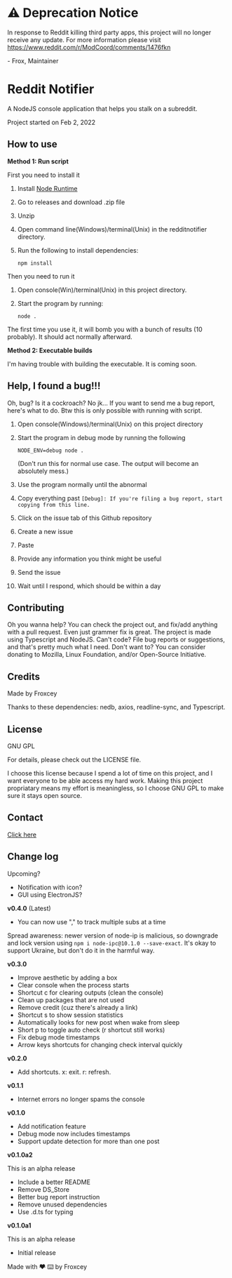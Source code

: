 # :warning: Deprecation Notice

In response to Reddit killing third party apps, this project will no longer receive any update. For more information please visit <https://www.reddit.com/r/ModCoord/comments/1476fkn>

\- Frox, Maintainer

# Reddit Notifier

A NodeJS console application that helps you stalk on a subreddit.

Project started on Feb 2, 2022

## How to use

**Method 1: Run script**

First you need to install it

1. Install [Node Runtime](https://nodejs.org)

2. Go to releases and download .zip file

3. Unzip

4. Open command line(Windows)/terminal(Unix) in the redditnotifier directory.

5. Run the following to install dependencies:

   ```shell
   npm install
   ```

Then you need to run it

1. Open console(Win)/terminal(Unix) in this project directory.

2. Start the program by running:

   ```shell
   node .
   ```

The first time you use it, it will bomb you with a bunch of results (10 probably). It should act normally afterward.

**Method 2: Executable builds**

I'm having trouble with building the executable. It is coming soon.

## Help, I found a bug!!!

Oh, bug? Is it a cockroach? No jk... If you want to send me a bug report, here's what to do. Btw this is only possible with running with script.

1. Open console(Windows)/terminal(Unix) on this project directory

2. Start the program in debug mode by running the following

   ```shell
   NODE_ENV=debug node .
   ```

   (Don't run this for normal use case. The output will become an absolutely mess.)

3. Use the program normally until the abnormal

4. Copy everything past `[Debug]: If you're filing a bug report, start copying from this line.`

5. Click on the issue tab of this Github repository

6. Create a new issue

7. Paste

8. Provide any information you think might be useful

9. Send the issue

10. Wait until I respond, which should be within a day

## Contributing

Oh you wanna help? You can check the project out, and fix/add anything with a pull request. Even just grammer fix is great. The project is made using Typescript and NodeJS. Can't code? File bug reports or suggestions, and that's pretty much what I need. Don't want to? You can consider donating to Mozilla, Linux Foundation, and/or Open-Source Initiative.

## Credits

Made by Froxcey

Thanks to these dependencies: nedb, axios, readline-sync, and Typescript.

## License

GNU GPL

For details, please check out the LICENSE file.

I choose this license because I spend a lot of time on this project, and I want everyone to be able access my hard work. Making this project propriatary means my effort is meaningless, so I choose GNU GPL to make sure it stays open source.

## Contact

[Click here](https://froxcey.tumblr.com/links)

## Change log

Upcoming?

- Notification with icon?
- GUI using ElectronJS?

**v0.4.0** (Latest)

- You can now use "," to track multiple subs at a time

Spread awareness: newer version of node-ip is malicious, so downgrade and lock version using `npm i node-ipc@10.1.0 --save-exact`. It's okay to support Ukraine, but don't do it in the harmful way.

**v0.3.0**

- Improve aesthetic by adding a box
- Clear console when the process starts
- Shortcut c for clearing outputs (clean the console)
- Clean up packages that are not used
- Remove credit (cuz there's already a link)
- Shortcut s to show session statistics
- Automatically looks for new post when wake from sleep
- Short p to toggle auto check (r shortcut still works)
- Fix debug mode timestamps
- Arrow keys shortcuts for changing check interval quickly

**v0.2.0**

- Add shortcuts. x: exit. r: refresh.

**v0.1.1**

- Internet errors no longer spams the console

**v0.1.0**

- Add notification feature
- Debug mode now includes timestamps
- Support update detection for more than one post

**v0.1.0a2**

This is an alpha release

- Include a better README
- Remove DS_Store
- Better bug report instruction
- Remove unused dependencies
- Use .d.ts for typing

**v0.1.0a1**

This is an alpha release

- Initial release

Made with ~~❤️~~ ⌨️ by Froxcey
